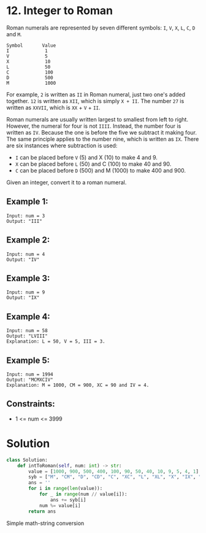 # 12. Integer to Roman

Roman numerals are represented by seven different symbols: `I`, `V`, `X`, `L`, `C`, `D` and `M`.

```
Symbol       Value
I             1
V             5
X             10
L             50
C             100
D             500
M             1000
```

For example, `2` is written as `II` in Roman numeral, just two one's added together. `12` is written as `XII`, which is simply `X + II`. The number `27` is written as `XXVII`, which is `XX` + `V` + `II`.

Roman numerals are usually written largest to smallest from left to right. However, the numeral for four is not `IIII`. Instead, the number four is written as `IV`. Because the one is before the five we subtract it making four. The same principle applies to the number nine, which is written as `IX`. There are six instances where subtraction is used:

- `I` can be placed before `V` (5) and X (10) to make 4 and 9. 
- `X` can be placed before `L` (50) and C (100) to make 40 and 90. 
- `C` can be placed before `D` (500) and M (1000) to make 400 and 900.

Given an integer, convert it to a roman numeral.

## Example 1:
```
Input: num = 3
Output: "III"
```

## Example 2:
```
Input: num = 4
Output: "IV"
```

## Example 3:
```
Input: num = 9
Output: "IX"
```

## Example 4:
```
Input: num = 58
Output: "LVIII"
Explanation: L = 50, V = 5, III = 3.
```

## Example 5:
```
Input: num = 1994
Output: "MCMXCIV"
Explanation: M = 1000, CM = 900, XC = 90 and IV = 4.
```

## Constraints:
- 1 <= num <= 3999

# Solution
```python
class Solution:
    def intToRoman(self, num: int) -> str:
        value = [1000, 900, 500, 400, 100, 90, 50, 40, 10, 9, 5, 4, 1]
        syb = ["M", "CM", "D", "CD", "C", "XC", "L", "XL", "X", "IX", "V", "IV", "I"]
        ans = ''
        for i in range(len(value)):
            for _ in range(num // value[i]):
                ans += syb[i]
            num %= value[i]
        return ans
```
Simple math-string conversion
